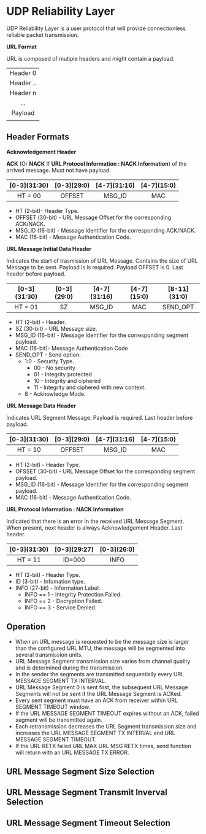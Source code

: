 # UDP Reliability Layer

UDP Reliability Layer is a user protocol that will provide connectionless reliable packet transmission.

**URL Format**

URL is composed of mutiple headers and might contain a payload.

| |
|:--:|
| Header 0 |
| Header .. |
| Header n |
| ... |
| Payload |
| |

## Header Formats

**Acknowledgement Header**

**ACK** (Or **NACK** If **URL Protocol Information : NACK Information**) of the arrived message. Must not have payload.

| \[0-3\](31:30) | \[0-3\](29:0) | \[4-7\](31:16) | \[4-7\](15:0) |
|:--------------:|:-------------:|:--------------:|:-------------:|
| HT = 00        | OFFSET        | MSG_ID         | MAC           |

* HT (2-bit)- Header Type.
* OFFSET (30-bit) - URL Message Offset for the corresponding ACK/NACK.
* MSG_ID (16-bit) - Message Identifier for the corresponding ACK/NACK.
* MAC (16-bit) - Message Authentication Code.

**URL Message Initial Data Header**

Indicates the start of trasmission of URL Message. Contains the size of URL Message to be sent. Payload is is required. Payload OFFSET is 0. Last header before payload.

| \[0-3\](31:30) | \[0-3\](29:0) | \[4-7\](31:16) | \[4-7\](15:0) | \[8-11\](31:0) |
|:--------------:|:-------------:|:--------------:|:-------------:|:--------------:|
| HT = 01        |  SZ           | MSG_ID         | MAC           | SEND_OPT       |

* HT (2-bit) - Header.
* SZ (30-bit) - URL Message size.
* MSG_ID (16-bit) - Message Identifier for the corresponding segment payload.
* MAC (16-bit)- Message Authentication Code
* SEND_OPT - Send option:
  * 1:0 - Security Type.
  	* 00 - No security
  	* 01 - Integrity protected
  	* 10 - Integrity and ciphered
  	* 11 - Integrity and ciphered with new context.
  * 8 - Acknowledge Mode.

**URL Message Data Header**

Indicates URL Segment Message. Payload is required. Last header before payload.

| \[0-3\](31:30) | \[0-3\](29:0) | \[4-7\](31:16) | \[4-7\](15:0) |
|:--------------:|:-------------:|:--------------:|:-------------:|
| HT = 10        | OFFSET        | MSG_ID         | MAC           |

* HT (2-bit) - Header Type.
* OFSSET (30-bit) - URL Message Offset for the corresponding segment payload.
* MSG_ID (16-bit) - Message Identifier for the corresponding segment payload.
* MAC (16-bit) - Message Authentication Code.

**URL Protocol Information : NACK Information**

Indicated that there is an error in the received URL Message Segment. When present, next header is always Acknowledgement Header. Last header.

| \[0-3\](31:30) | \[0-3\](29:27) | \[0-3\](26:0) |
|:--------------:|:-------------:|:--------------:|
| HT = 11        | ID=000        | INFO           |

* HT (2-bit) - Header Type.
* ID (3-bit) - Infomation type.
* INFO (27-bit) - Information Label:
  * INFO == 1 - Integrity Protection Failed.
  * INFO == 2 - Decryption Failed.
  * INFO == 3 - Service Denied.

## Operation
* When an URL message is requested to be the message size is larger than the configured URL MTU, the message will be segmented into several transmission units.
* URL Message Segment transmission size varies from channel quality and is determined during the transmission.
* In the sender the segments are transmitted sequentially every URL MESSAGE SEGMENT TX INTERVAL.
* URL Message Segment 0 is sent first, the subsequent URL Message Segments will not be sent if the URL Message Segment is ACKed.
* Every sent segment must have an ACK from receiver within URL SEGMENT TIMEOUT window.
* If the URL MESSAGE SEGMENT TIMEOUT expires without an ACK, failed segment will be transmitted again.
* Each retransmission decreases the URL Segment transmission size and increases the URL MESSAGE SEGMENT TX INTERVAL and URL MESSAGE SEGMENT TIMEOUT. 
* If the URL RETX failed URL MAX URL MSG RETX times, send function will return with an URL MESSAGE TX ERROR.

## URL Message Segment Size Selection
## URL Message Segment Transmit Inverval Selection
## URL Message Segment Timeout Selection
